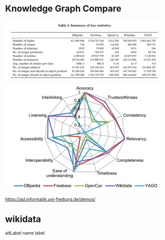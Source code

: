 # Knowledge Graph Compare

![statistics](WeChat%20Screenshot_20201225090259.png)

![statistics](WeChat%20Screenshot_20201225090314.png)

https://ad.informatik.uni-freiburg.de/demos/

# wikidata

altLabel
name
label
